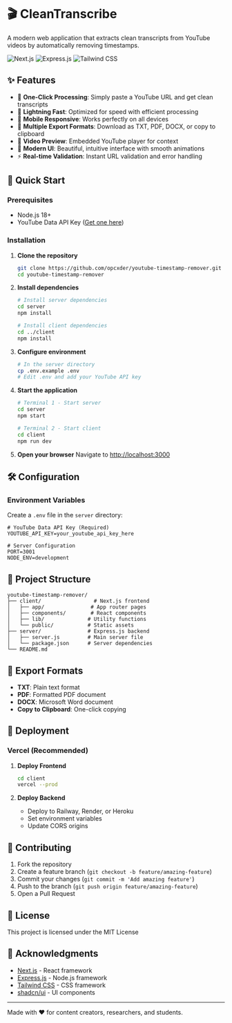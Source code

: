 # 🎬 CleanTranscribe

A modern web application that extracts clean transcripts from YouTube videos by automatically removing timestamps.

![Next.js](https://img.shields.io/badge/Next.js-14.2.5-black?style=for-the-badge&logo=next.js)
![Express.js](https://img.shields.io/badge/Express.js-4.19.2-green?style=for-the-badge&logo=express)
![Tailwind CSS](https://img.shields.io/badge/Tailwind_CSS-3.4.1-blue?style=for-the-badge&logo=tailwind-css)

## ✨ Features

- 🎯 **One-Click Processing**: Simply paste a YouTube URL and get clean transcripts
- 🚀 **Lightning Fast**: Optimized for speed with efficient processing
- 📱 **Mobile Responsive**: Works perfectly on all devices
- 💾 **Multiple Export Formats**: Download as TXT, PDF, DOCX, or copy to clipboard
- 🎥 **Video Preview**: Embedded YouTube player for context
- 🎨 **Modern UI**: Beautiful, intuitive interface with smooth animations
- ⚡ **Real-time Validation**: Instant URL validation and error handling

## 🚀 Quick Start

### Prerequisites

- Node.js 18+
- YouTube Data API Key ([Get one here](https://console.developers.google.com/))

### Installation

1. **Clone the repository**
   ```bash
   git clone https://github.com/opcxder/youtube-timestamp-remover.git
   cd youtube-timestamp-remover
   ```

2. **Install dependencies**
   ```bash
   # Install server dependencies
   cd server
   npm install
   
   # Install client dependencies
   cd ../client
   npm install
   ```

3. **Configure environment**
   ```bash
   # In the server directory
   cp .env.example .env
   # Edit .env and add your YouTube API key
   ```

4. **Start the application**
   ```bash
   # Terminal 1 - Start server
   cd server
   npm start
   
   # Terminal 2 - Start client
   cd client
   npm run dev
   ```

5. **Open your browser**
   Navigate to [http://localhost:3000](http://localhost:3000)

## 🛠️ Configuration

### Environment Variables

Create a `.env` file in the `server` directory:

```env
# YouTube Data API Key (Required)
YOUTUBE_API_KEY=your_youtube_api_key_here

# Server Configuration
PORT=3001
NODE_ENV=development
```

## 📁 Project Structure

```
youtube-timestamp-remover/
├── client/                 # Next.js frontend
│   ├── app/               # App router pages
│   ├── components/        # React components
│   ├── lib/              # Utility functions
│   └── public/           # Static assets
├── server/               # Express.js backend
│   ├── server.js         # Main server file
│   └── package.json      # Server dependencies
└── README.md
```

## 🎨 Export Formats

- **TXT**: Plain text format
- **PDF**: Formatted PDF document
- **DOCX**: Microsoft Word document
- **Copy to Clipboard**: One-click copying

## 🚀 Deployment

### Vercel (Recommended)

1. **Deploy Frontend**
   ```bash
   cd client
   vercel --prod
   ```

2. **Deploy Backend**
   - Deploy to Railway, Render, or Heroku
   - Set environment variables
   - Update CORS origins

## 🤝 Contributing

1. Fork the repository
2. Create a feature branch (`git checkout -b feature/amazing-feature`)
3. Commit your changes (`git commit -m 'Add amazing feature'`)
4. Push to the branch (`git push origin feature/amazing-feature`)
5. Open a Pull Request

## 📝 License

This project is licensed under the MIT License  

## 🙏 Acknowledgments

- [Next.js](https://nextjs.org/) - React framework
- [Express.js](https://expressjs.com/) - Node.js framework
- [Tailwind CSS](https://tailwindcss.com/) - CSS framework
- [shadcn/ui](https://ui.shadcn.com/) - UI components

---

Made with ❤️ for content creators, researchers, and students.
